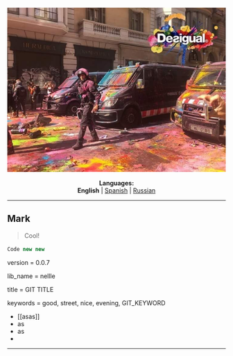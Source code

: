 <p align="center"><img src="https://github.com/markolofsen/nellle/blob/master/.banners/banner_en.jpg?raw=1" /></p>
<p align="center"><b>Languages:</b><br /><b>English</b> | <a href="https://github.com/markolofsen/nellle/blob/master/README_es.md">Spanish</a> | <a href="https://github.com/markolofsen/nellle/blob/master/README_ru.md">Russian</a></p>

---

## Mark

> Cool!

```javascript
Code new new
```

version = 0.0.7

lib_name = nellle

title = GIT TITLE

keywords = good, street, nice, evening, GIT_KEYWORD

* [[asas]]
* as
* as
*

---

